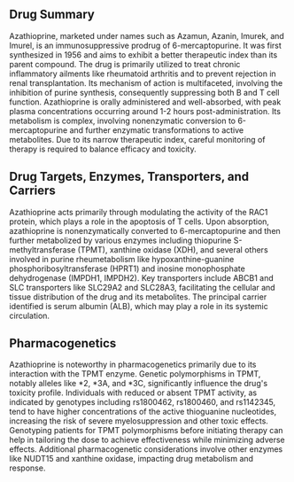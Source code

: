## Drug Summary
Azathioprine, marketed under names such as Azamun, Azanin, Imurek, and Imurel, is an immunosuppressive prodrug of 6-mercaptopurine. It was first synthesized in 1956 and aims to exhibit a better therapeutic index than its parent compound. The drug is primarily utilized to treat chronic inflammatory ailments like rheumatoid arthritis and to prevent rejection in renal transplantation. Its mechanism of action is multifaceted, involving the inhibition of purine synthesis, consequently suppressing both B and T cell function. Azathioprine is orally administered and well-absorbed, with peak plasma concentrations occurring around 1-2 hours post-administration. Its metabolism is complex, involving nonenzymatic conversion to 6-mercaptopurine and further enzymatic transformations to active metabolites. Due to its narrow therapeutic index, careful monitoring of therapy is required to balance efficacy and toxicity.

## Drug Targets, Enzymes, Transporters, and Carriers
Azathioprine acts primarily through modulating the activity of the RAC1 protein, which plays a role in the apoptosis of T cells. Upon absorption, azathioprine is nonenzymatically converted to 6-mercaptopurine and then further metabolized by various enzymes including thiopurine S-methyltransferase (TPMT), xanthine oxidase (XDH), and several others involved in purine rheumetabolism like hypoxanthine-guanine phosphoribosyltransferase (HPRT1) and inosine monophosphate dehydrogenase (IMPDH1, IMPDH2). Key transporters include ABCB1 and SLC transporters like SLC29A2 and SLC28A3, facilitating the cellular and tissue distribution of the drug and its metabolites. The principal carrier identified is serum albumin (ALB), which may play a role in its systemic circulation.

## Pharmacogenetics
Azathioprine is noteworthy in pharmacogenetics primarily due to its interaction with the TPMT enzyme. Genetic polymorphisms in TPMT, notably alleles like *2, *3A, and *3C, significantly influence the drug's toxicity profile. Individuals with reduced or absent TPMT activity, as indicated by genotypes including rs1800462, rs1800460, and rs1142345, tend to have higher concentrations of the active thioguanine nucleotides, increasing the risk of severe myelosuppression and other toxic effects. Genotyping patients for TPMT polymorphisms before initiating therapy can help in tailoring the dose to achieve effectiveness while minimizing adverse effects. Additional pharmacogenetic considerations involve other enzymes like NUDT15 and xanthine oxidase, impacting drug metabolism and response.